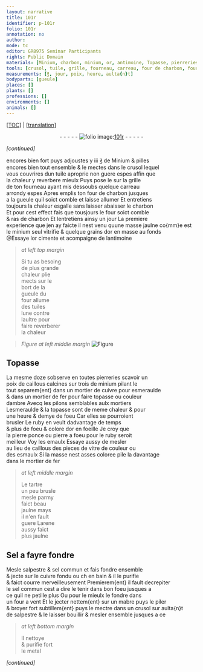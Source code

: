 ```yaml
---
layout: narrative
title: 101r
identifier: p-101r
folio: 101r
annotation: no
author:
mode: tc
editor: GR8975 Seminar Participants
rights: Public Domain
materials: [Minium, charbon, minium, or, antimoine, Topasse, pierreries, caillous, cuivre, esmeraulde, fer, topasse, ambre, ruby, pierre ponce, pierre a foeu, emaulx, vitre, esmaulx, tartre, arene, Sel, salpestre, sel commun, mabre, metal]
tools: [crusol, tuile, grille, fourneau, carreau, four de charbon, four, tuiles, mortier de cuivre, mortier de fer, pilons, mortiers, four a vent, mabre]
measurements: [℥, jour, poix, heure, aulta{n}t]
bodyparts: [gueule]
places: []
plants: []
professions: []
environments: []
animals: []
---
```


<p><a href="{{ site.baseurl }}/diplomatic/">[TOC]</a> | <a href="{{ site.baseurl }}/_texts/p-101r_tl.md/">[translation]</a></p><div class="folio" align="center">- - - - - <a href="http://gallica.bnf.fr/ark:/12148/btv1b10500001g/f207.image" target="_blank"><img src="https://cu-mkp.github.io/2017-workshop-edition/assets/photo-icon.png" alt="folio image: " style="display:inline-block; margin-bottom:-3px;"/>101r</a> - - - - - </div>  
 
*[continued]*
  
encores bien fort puys adjoustes y iii <span class="ms">℥</span> de <span class="m">Minium</span> & pilles<br/> encores bien tout ensemble & le mectes dans le <span class="tl">crusol</span> lequel<br/> vous couvrires dun <span class="tl">tuile</span> aproprie non guere espes affin que<br/> la chaleur y reverbere mieulx Puys pose le sur la <span class="tl">grille</span><br/> de ton <span class="tl">fourneau</span> ayant mis dessoubs quelque <span class="tl">carreau</span><br/> arrondy espes Apres emplis ton <span class="tl">four de <span class="m">charbon</span></span> jusques<br/> a la <span class="bp">gueule</span> quil soict comble et laisse allumer Et entretiens<br/> toujours la chaleur esgalle sans laisser abaisser le <span class="m">charbon</span><br/> Et pour cest effect fais que tousjours le <span class="tl">four</span> soict comble<br/> & ras de <span class="m">charbon</span> Et lentretiens ainsy un <span class="ms">jour</span> La premiere<br/> experience que jen ay faicte il nest venu quune masse jaulne co{mm}e est<br/> le <span class="m">minium</span> seul vitrifie & quelque grains d<span class="m">or</span> en masse au fonds<br/> @Essaye l<span class="m">or</span> cimente et acompaigne de l<span class="m">antimoine</span>
 
> *at left top margin*
> 
> 
>   Si tu as besoing<br/> de plus grande<br/> chaleur <span class="del">plie</span><br/> mects sur le<br/> bort de la<br/> <span class="bp">gueule</span> du<br/> <span class="tl">four</span> allume<br/> des <span class="tl">tuiles</span><br/> lune contre<br/> laultre pour<br/> faire reverberer<br/> la chaleur
 
> *Figure*
> *at left middle margin*
> <a href="https://drive.google.com/open?id=0B9-oNrvWdlO5dnlodmJvNkRMaWM" target="_blank"><img src="https://cu-mkp.github.io/GR8975-edition/assets/photo-icon.png" alt="Figure" style="display:inline-block; margin-bottom:-3px;"/></a>
 
 
  

## <span class="m">Topasse</span>

 
La mesme doze sobserve en toutes <span class="m">pierreries</span> scavoir un<br/> <span class="ms">poix</span> de <span class="m">caillous</span> calcines sur trois de <span class="m">minium</span> pilant le<br/> tout separem{ent} dans un <span class="tl">mortier de <span class="m">cuivre</span></span> pour <span class="m">esmeraulde</span><br/> & dans un <span class="tl">mortier de <span class="m">fer</span></span> pour faire <span class="m">topasse</span> ou couleur<br/> d<span class="m">ambre</span> Avecq les <span class="tl">pilons</span> semblables aulx <span class="tl">mortiers</span><br/> L<span class="m">esmeraulde</span> & la <span class="m">topasse</span> sont de meme chaleur & pour<br/> une <span class="ms">heure</span> & demye de foeu Car elles se pourroient<br/> brusler Le <span class="m">ruby</span> <span class="del">en</span> veult dadvantage de temps<br/> & plus de foeu & colore d<span class="m">or</span> en foeille Je croy que<br/> la <span class="m">pierre ponce</span> ou <span class="m">pierre a foeu</span> pour le <span class="m">ruby</span> seroit<br/> meilleur Voy les <span class="m">emaulx</span> Essaye aussy de mesler<br/> au lieu de <span class="m">caillous</span> des pieces de <span class="m">vitre</span> de couleur ou<br/> des <span class="m">esmaulx</span> Si la masse nest asses coloree pile la davantage<br/> dans le <span class="tl">mortier de <span class="m">fer</span></span>
 
> *at left middle margin*
> 
> 
>   Le <span class="m">tartre</span><br/> un peu brusle<br/> mesle parmy<br/> faict beau<br/> jaulne mays<br/> il n'en fault<br/> guere L<span class="m">arene</span><br/> aussy faict<br/> plus jaulne
 
 
  

## <span class="m">Sel</span> a fayre fondre

 
Mesle <span class="m">salpestre</span> & <span class="m">sel commun</span> et fais fondre ensemble<br/> & jecte sur le <span class="m">cuivre</span> fondu ou <span class="del">ch</span> en bain & il le purifie<br/> & faict courre merveilleusement Premierem{ent} il fault decrepiter<br/> le <span class="m">sel commun</span> cest a dire le tenir dans bon foeu jusques a<br/> ce quil ne petille plus Ou pour le mieulx le fondre dans<br/> un <span class="tl">four a vent</span> Et le jecter nettem{ent} sur un <span class="tl"><span class="m">mabre</span></span> puys le piler<br/> & broyer fort subtillem{ent} puys le mectre dans un <span class="tl">crusol</span> sur <span class="ms">aulta{n}t</span><br/> de <span class="m">salpestre</span> & le laisser bouillir & mesler ensemble jusques a ce
 
> *at left bottom margin*
> 
> 
>   Il nettoye<br/> & purifie fort<br/> le <span class="m">metal</span>
 
*[continued]*
 
